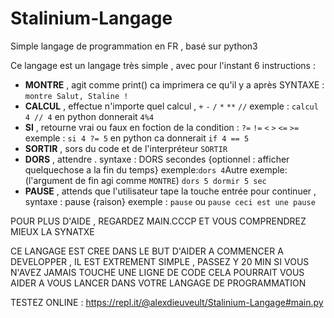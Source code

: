 # Stalinium-Langage
Simple langage de programmation en FR , basé sur python3 

Ce langage est un langage très simple , avec pour l'instant 6 instructions :

- **MONTRE** , agit comme print() ca imprimera ce qu'il y a après SYNTAXE : ```montre Salut, Staline !```
- **CALCUL** , effectue n'importe quel calcul , ```+``` ```-```  ```/``` ```*``` ```**``` ```//``` exemple : ```calcul 4 // 4``` en python donnerait ```4%4```
- **SI** , retourne vrai ou faux en foction de la condition : ```?=``` ```!=``` ```<``` ```>``` ```<=``` ```>=``` exemple : ```si 4 ?= 5``` en python ca donnerait ```if 4 == 5```
- **SORTIR** , sors du code et de l'interpréteur ```SORTIR```
- **DORS** , attendre .  syntaxe : DORS secondes {optionnel : afficher quelquechose a la fin du temps} exemple:``` dors 4 ```Autre exemple: (l'argument de fin agi comme ```MONTRE```) ```dors 5 dormir 5 sec```
- **PAUSE** , attends que l'utilisateur tape la touche entrée pour continuer , syntaxe : pause {raison} exemple : ```pause``` ou ```pause ceci est une pause```

POUR PLUS D'AIDE , REGARDEZ MAIN.CCCP ET VOUS COMPRENDREZ MIEUX LA SYNATXE

CE LANGAGE EST CREE DANS LE BUT D'AIDER A COMMENCER A DEVELOPPER , IL EST EXTREMENT SIMPLE , PASSEZ Y 20 MIN SI VOUS N'AVEZ JAMAIS TOUCHE UNE LIGNE DE CODE CELA POURRAIT VOUS AIDER A VOUS LANCER DANS VOTRE LANGAGE DE PROGRAMMATION

TESTEZ ONLINE : https://repl.it/@alexdieuveult/Stalinium-Langage#main.py
